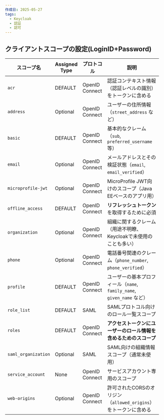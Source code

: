 ```yaml
---
作成日: 2025-05-27
tags:
  - Keycloak
  - 認証
  - 認可
---
```

## クライアントスコープの設定(LoginID+Password)

| スコープ名               | Assigned Type | プロトコル          | 説明                                                    |
| ------------------- | ------------- | -------------- | ----------------------------------------------------- |
| `acr`               | DEFAULT       | OpenID Connect | 認証コンテキスト情報（認証レベルの識別）をトークンに含める                         |
| `address`           | Optional      | OpenID Connect | ユーザーの住所情報（`street_address` など）                        |
| `basic`             | DEFAULT       | OpenID Connect | 基本的なクレーム（`sub`, `preferred_username` 等）               |
| `email`             | Optional      | OpenID Connect | メールアドレスとその検証状態（`email`, `email_verified`）             |
| `microprofile-jwt`  | Optional      | OpenID Connect | MicroProfile JWT向けのスコープ（Java EEベースのアプリ用）              |
| `offline_access`    | DEFAULT       | OpenID Connect | **リフレッシュトークン**を取得するために必須                              |
| `organization`      | Optional      | OpenID Connect | 組織に関するクレーム（用途不明瞭、Keycloakで未使用のことも多い）                  |
| `phone`             | Optional      | OpenID Connect | 電話番号関連のクレーム（`phone_number`, `phone_verified`）         |
| `profile`           | DEFAULT       | OpenID Connect | ユーザーの基本プロフィール（`name`, `family_name`, `given_name` など） |
| `role_list`         | DEFAULT       | SAML           | SAMLプロトコル向けのロール一覧スコープ                                 |
| `roles`             | DEFAULT       | OpenID Connect | **アクセストークンにユーザーのロール情報を含めるためのスコープ**                    |
| `saml_organization` | Optional      | SAML           | SAML向けの組織情報スコープ（通常未使用）                                |
| `service_account`   | None          | OpenID Connect | サービスアカウント専用のスコープ                                      |
| `web-origins`       | Optional      | OpenID Connect | 許可されたCORSのオリジン（`allowed_origins`）をトークンに含める            |


